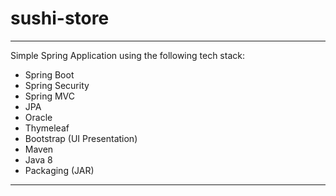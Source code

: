 # sushi-store
***
Simple Spring Application using the following tech stack:
   * Spring Boot
   * Spring Security
   * Spring MVC
   * JPA
   * Oracle
   * Thymeleaf
   * Bootstrap (UI Presentation)
   * Maven
   * Java 8
   * Packaging (JAR)
***

